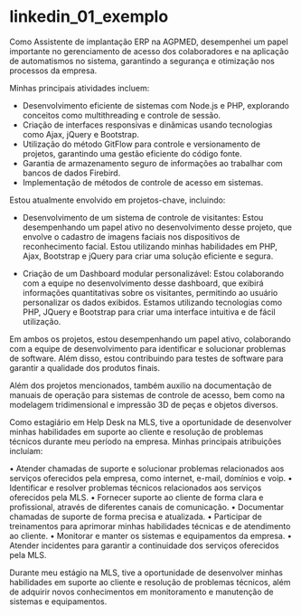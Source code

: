 # linkedin_01_exemplo

<!-- Resumo -->

Como Assistente de implantação ERP na AGPMED, desempenhei um papel importante no gerenciamento de acesso dos colaboradores e na aplicação de automatismos no sistema, garantindo a segurança e otimização nos processos da empresa. 

<!-- Atividades -->

Minhas principais atividades incluem:

- Desenvolvimento eficiente de sistemas com Node.js e PHP, explorando conceitos como multithreading e controle de sessão.
- Criação de interfaces responsivas e dinâmicas usando tecnologias como Ajax, jQuery e Bootstrap.
- Utilização do método GitFlow para controle e versionamento de projetos, garantindo uma gestão eficiente do código fonte.
- Garantia de armazenamento seguro de informações ao trabalhar com bancos de dados Firebird.
- Implementação de métodos de controle de acesso em sistemas.

<!-- Projetos -->

Estou atualmente envolvido em projetos-chave, incluindo:

- Desenvolvimento de um sistema de controle de visitantes: Estou desempenhando um papel ativo no desenvolvimento desse projeto, que envolve o cadastro de imagens faciais nos dispositivos de reconhecimento facial. Estou utilizando minhas habilidades em PHP, Ajax, Bootstrap e jQuery para criar uma solução eficiente e segura.

- Criação de um Dashboard modular personalizável: Estou colaborando com a equipe no desenvolvimento desse dashboard, que exibirá informações quantitativas sobre os visitantes, permitindo ao usuário personalizar os dados exibidos. Estamos utilizando tecnologias como PHP, JQuery e Bootstrap para criar uma interface intuitiva e de fácil utilização.

Em ambos os projetos, estou desempenhando um papel ativo, colaborando com a equipe de desenvolvimento para identificar e solucionar problemas de software. Além disso, estou contribuindo para testes de software para garantir a qualidade dos produtos finais.

Além dos projetos mencionados, também auxilio na documentação de manuais de operação para sistemas de controle de acesso, bem como na modelagem tridimensional e impressão 3D de peças e objetos diversos.

<!-- !!!!!!!!!!!!!!!!!!!!!!!!!!!!!!!!!!!!!!!!!!!!!!!!!!!!!!!!!!!!!!!!!!!!!!!!!!!!!!!!!!!!!!!!!!!!!!!!!!!!!!!!!!!!!!!!!!!!!!!!!!!!!!!!!!!!!!!!!!!!!!!!!!!!!!!!!!!!!!!!!!!!!!!!!!!!!!!!! -->

Como estagiário em Help Desk na MLS, tive a oportunidade de desenvolver minhas habilidades em suporte ao cliente e resolução de problemas técnicos durante meu período na empresa. Minhas principais atribuições incluíam:

• Atender chamadas de suporte e solucionar problemas relacionados aos serviços oferecidos pela empresa, como internet, e-mail, domínios e voip.
• Identificar e resolver problemas técnicos relacionados aos serviços oferecidos pela MLS.
• Fornecer suporte ao cliente de forma clara e profissional, através de diferentes canais de comunicação.
• Documentar chamadas de suporte de forma precisa e atualizada.
• Participar de treinamentos para aprimorar minhas habilidades técnicas e de atendimento ao cliente.
• Monitorar e manter os sistemas e equipamentos da empresa.
• Atender incidentes para garantir a continuidade dos serviços oferecidos pela MLS.

Durante meu estágio na MLS, tive a oportunidade de desenvolver minhas habilidades em suporte ao cliente e resolução de problemas técnicos, além de adquirir novos conhecimentos em monitoramento e manutenção de sistemas e equipamentos.